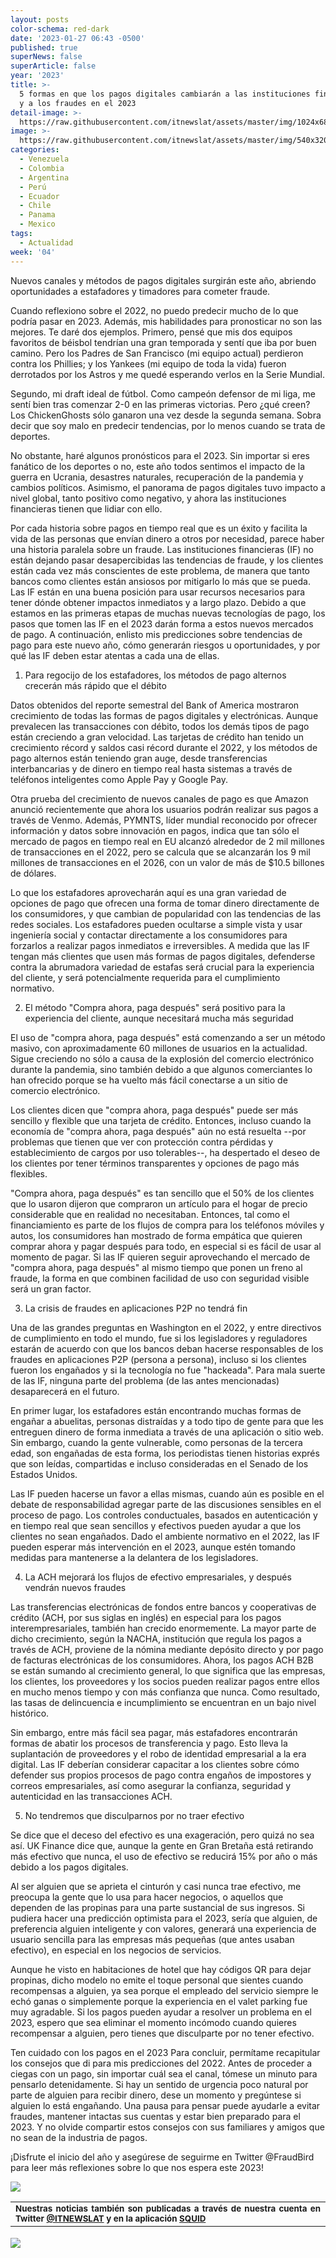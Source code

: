 ```yaml
---
layout: posts
color-schema: red-dark
date: '2023-01-27 06:43 -0500'
published: true
superNews: false
superArticle: false
year: '2023'
title: >-
  5 formas en que los pagos digitales cambiarán a las instituciones financieras
  y a los fraudes en el 2023
detail-image: >-
  https://raw.githubusercontent.com/itnewslat/assets/master/img/1024x680/TJ-Horan-g.jpg
image: >-
  https://raw.githubusercontent.com/itnewslat/assets/master/img/540x320/TJ-Horan-p.jpg
categories:
  - Venezuela
  - Colombia
  - Argentina
  - Perú
  - Ecuador
  - Chile
  - Panama
  - Mexico
tags:
  - Actualidad
week: '04'
---
```

Nuevos canales y métodos de pagos digitales surgirán este año, abriendo oportunidades a estafadores y timadores para cometer fraude. 

Cuando reflexiono sobre el 2022, no puedo predecir mucho de lo que podría pasar en 2023. Además, mis habilidades para pronosticar no son las mejores. Te daré dos ejemplos. Primero, pensé que mis dos equipos favoritos de béisbol tendrían una gran temporada y sentí que iba por buen camino.  Pero los Padres de San Francisco (mi equipo actual) perdieron contra los Phillies; y los Yankees (mi equipo de toda la vida) fueron derrotados por los Astros y me quedé esperando verlos en la Serie Mundial.

Segundo, mi draft ideal de fútbol. Como campeón defensor de mi liga, me sentí bien tras comenzar 2-0 en las primeras victorias. Pero ¿qué creen? Los ChickenGhosts sólo ganaron una vez desde la segunda semana. Sobra decir que soy malo en predecir tendencias, por lo menos cuando se trata de deportes.

No obstante, haré algunos pronósticos para el 2023.
Sin importar si eres fanático de los deportes o no, este año todos sentimos el impacto de la guerra en Ucrania, desastres naturales, recuperación de la pandemia y cambios políticos.  Asimismo, el panorama de pagos digitales tuvo impacto a nivel global, tanto positivo como negativo, y ahora las instituciones financieras tienen que lidiar con ello.

Por cada historia sobre pagos en tiempo real que es un éxito y facilita la vida de las personas que envían dinero a otros por necesidad, parece haber una historia paralela sobre un fraude. Las instituciones financieras (IF) no están dejando pasar desapercibidas las tendencias de fraude, y los clientes están cada vez más conscientes de este problema, de manera que tanto bancos como clientes están ansiosos por mitigarlo lo más que se pueda.  Las IF están en una buena posición para usar recursos necesarios para tener dónde obtener impactos inmediatos y a largo plazo.
Debido a que estamos en las primeras etapas de muchas nuevas tecnologías de pago, los pasos que tomen las IF en el 2023 darán forma a estos nuevos mercados de pago. A continuación, enlisto mis predicciones sobre tendencias de pago para este nuevo año, cómo generarán riesgos u oportunidades, y por qué las IF deben estar atentas a cada una de ellas.

1. Para regocijo de los estafadores, los métodos de pago alternos crecerán más rápido que el débito

Datos obtenidos del reporte semestral del Bank of America mostraron crecimiento de todas las formas de pagos digitales y electrónicas. Aunque prevalecen las transacciones con débito, todos los demás tipos de pago están creciendo a gran velocidad.  Las tarjetas de crédito han tenido un crecimiento récord y saldos casi récord durante el 2022, y los métodos de pago alternos están teniendo gran auge, desde transferencias interbancarias y de dinero en tiempo real hasta sistemas a través de teléfonos inteligentes como Apple Pay y Google Pay.

Otra prueba del crecimiento de nuevos canales de pago es que  Amazon anunció recientemente que ahora los usuarios podrán realizar sus pagos a través de Venmo. Además, PYMNTS, líder mundial reconocido por ofrecer información y datos sobre innovación en pagos, indica que tan sólo el mercado de pagos en tiempo real en EU alcanzó alrededor de 2 mil millones de transacciones en el 2022, pero se calcula que se alcanzarán los 9 mil millones de transacciones en el 2026, con un valor de más de $10.5 billones de dólares.

Lo que los estafadores aprovecharán aquí es una gran variedad de opciones de pago que ofrecen una forma de tomar dinero directamente de los consumidores, y que cambian de popularidad con las tendencias de las redes sociales. Los estafadores pueden ocultarse a simple vista y usar ingeniería social y contactar directamente a los consumidores para forzarlos a realizar pagos inmediatos e irreversibles.  A medida que las IF tengan más clientes que usen más formas de pagos digitales, defenderse contra la abrumadora variedad de estafas será crucial para la experiencia del cliente, y será potencialmente requerida para el cumplimiento normativo.

2. El método "Compra ahora, paga después" será positivo para la experiencia del cliente, aunque necesitará mucha más seguridad

El uso de "compra ahora, paga después" está comenzando a ser un método masivo, con aproximadamente 60 millones de usuarios en la actualidad. Sigue creciendo no sólo a causa de la explosión del comercio electrónico durante la pandemia, sino también debido a que algunos comerciantes lo han ofrecido porque se ha vuelto más fácil conectarse a un sitio de comercio electrónico.

Los clientes dicen que "compra ahora, paga después" puede ser más sencillo y flexible que una tarjeta de crédito.  Entonces, incluso cuando la economía de "compra ahora, paga después" aún no está resuelta --por problemas que tienen que ver con protección contra pérdidas y establecimiento de cargos por uso tolerables--, ha despertado el deseo de los clientes por tener términos transparentes y opciones de pago más flexibles. 

"Compra ahora, paga después" es tan sencillo que el 50% de los clientes que lo usaron dijeron que compraron un artículo para el hogar de precio considerable que en realidad no necesitaban. Entonces, tal como el financiamiento es parte de los flujos de compra para los teléfonos móviles y autos, los consumidores han mostrado de forma empática que quieren comprar ahora y pagar después para todo, en especial si es fácil de usar al momento de pagar. Si las IF quieren seguir aprovechando el mercado de "compra ahora, paga después" al mismo tiempo que ponen un freno al fraude, la forma en que combinen facilidad de uso con seguridad visible será un gran factor.

3. La crisis de fraudes en aplicaciones P2P no tendrá fin

Una de las grandes preguntas en Washington en el 2022, y entre directivos de cumplimiento en todo el mundo, fue si los legisladores y reguladores estarán de acuerdo con que los bancos deban hacerse responsables de los fraudes en aplicaciones P2P (persona a persona), incluso si los clientes fueron los engañados y si la tecnología no fue "hackeada". Para mala suerte de las IF, ninguna parte del problema (de las antes mencionadas) desaparecerá en el futuro.

En primer lugar, los estafadores están encontrando muchas formas de engañar a abuelitas, personas distraídas y a todo tipo de gente para que les entreguen dinero de forma inmediata a través de una aplicación o sitio web. Sin embargo, cuando la gente vulnerable, como personas de la tercera edad, son engañadas de esta forma, los periodistas tienen historias exprés que son leídas, compartidas e incluso consideradas en el Senado de los Estados Unidos.

Las IF pueden hacerse un favor a ellas mismas, cuando aún es posible en el debate de responsabilidad agregar parte de las discusiones sensibles en el proceso de pago. Los controles conductuales, basados en autenticación y en tiempo real que sean sencillos y efectivos pueden  ayudar a que los clientes no sean engañados.  Dado el ambiente normativo en el 2022, las IF pueden esperar más intervención en el 2023, aunque estén tomando medidas para mantenerse a la delantera de los legisladores.

4. La ACH mejorará los flujos de efectivo empresariales, y después vendrán nuevos fraudes

Las transferencias electrónicas de fondos entre bancos y cooperativas de crédito (ACH, por sus siglas en inglés) en especial para los pagos interempresariales, también han crecido enormemente. La mayor parte de dicho crecimiento, según la NACHA, institución que regula los pagos a través de ACH, proviene de la nómina mediante depósito directo y por pago de facturas electrónicas de los consumidores. Ahora, los pagos ACH B2B se están sumando al crecimiento general, lo que significa que las empresas, los clientes, los proveedores y los socios pueden realizar pagos entre ellos en mucho menos tiempo y con más confianza que nunca. Como resultado, las tasas de delincuencia e incumplimiento se encuentran en un bajo nivel histórico.

Sin embargo, entre más fácil sea pagar, más estafadores encontrarán formas de abatir los procesos de transferencia y pago. Esto lleva la suplantación de proveedores y el robo de identidad empresarial a la era digital. Las IF deberían considerar capacitar a los clientes sobre cómo defender sus propios procesos de pago contra engaños de impostores y correos empresariales, así como asegurar la confianza, seguridad y autenticidad en las transacciones ACH.

5. No tendremos que disculparnos por no traer efectivo

Se dice que el deceso del efectivo es una exageración, pero quizá no sea así. UK Finance dice que, aunque la gente en Gran Bretaña está retirando más efectivo que nunca, el uso de efectivo se reducirá 15% por año o más debido a los pagos digitales.

Al ser alguien que se aprieta el cinturón y casi nunca trae efectivo, me preocupa la gente que lo usa para hacer negocios, o aquellos que dependen de las propinas para una parte sustancial de sus ingresos. Si pudiera hacer una predicción optimista para el 2023, sería que alguien, de preferencia alguien inteligente y con valores, generará una experiencia de usuario sencilla para las empresas más pequeñas (que antes usaban efectivo), en especial en los negocios de servicios.

Aunque he visto en habitaciones de hotel que hay códigos QR para dejar propinas, dicho modelo no emite el toque personal que sientes cuando recompensas a alguien, ya sea porque el empleado del servicio siempre le echó ganas o simplemente porque la experiencia en el valet parking fue muy agradable.  Si los pagos pueden ayudar a resolver un problema en el 2023, espero que sea eliminar el momento incómodo cuando quieres recompensar a alguien, pero tienes que disculparte por no tener efectivo.

Ten cuidado con los pagos en el 2023
Para concluir, permítame recapitular los consejos que di para mis predicciones del 2022. Antes de proceder a ciegas con un pago, sin importar cuál sea el canal, tómese un minuto para pensarlo detenidamente. Si hay un sentido de urgencia poco natural por parte de alguien para recibir dinero, dese un momento y pregúntese si alguien lo está engañando. Una pausa para pensar puede ayudarle a evitar fraudes, mantener intactas sus cuentas y estar bien preparado para el 2023. Y no olvide compartir estos consejos con sus familiares y amigos que no sean de la industria de pagos.

¡Disfrute el inicio del año y asegúrese de seguirme en Twitter @FraudBird para leer más reflexiones sobre lo que nos espera este 2023!

![](https://raw.githubusercontent.com/itnewslat/assets/master/img/540x320/TJ-Horan-p.jpg)

<table style="height: 42px;" width="569">
<tbody>
<tr>
<td style="text-align: justify;"><sub><strong>Nuestras noticias también son publicadas a través de nuestra cuenta en Twitter <a href="https://twitter.com/itnewslat?lang=es">@ITNEWSLAT</a> y en la aplicación <a href="https://squidapp.co/en/">SQUID</a></strong></sub></td>
</tr>
</tbody>
</table>

<img src="https://tracker.metricool.com/c3po.jpg?hash=56f88a41e39ab42c063cc51676587a04"/>